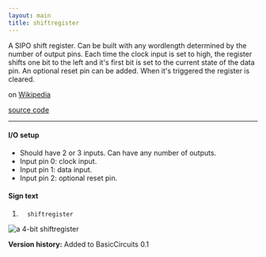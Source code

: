```yaml
---
layout: main
title: shiftregister
---
```


A SIPO shift register. Can be built with any wordlength determined by the number of output pins.
Each time the clock input is set to high, the register shifts one bit to the left and it's first bit is set to the current state of the data pin.
An optional reset pin can be added. When it's triggered the register is cleared.
 
on [Wikipedia](http://en.wikipedia.org/wiki/Shift_register)

[source code](https://github.com/eisental/BasicCircuits/blob/master/src/main/java/org/tal/basiccircuits/shiftregister.java)



* * *


#### I/O setup 
* Should have 2 or 3 inputs. Can have any number of outputs.
* Input pin 0: clock input.
* Input pin 1: data input.
* Input pin 2: optional reset pin.

#### Sign text
1. `   shiftregister   `

![a 4-bit shiftregister](/RedstoneChips/images/shiftregister.png "a 4-bit shiftregister")

__Version history:__ Added to BasicCircuits 0.1